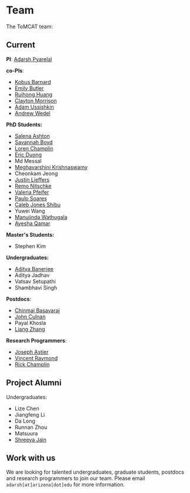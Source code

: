 Team
====

The ToMCAT team:

Current
-------

**PI**: [Adarsh Pyarelal](http://adarsh.cc)

**co-PIs**:

- [Kobus Barnard](http://kobus.ca)
- [Emily Butler](https://cals.arizona.edu/fcs/faculty/emily_butler)
- [Ruihong Huang](https://people.engr.tamu.edu/huangrh/index.html)
- [Clayton Morrison](https://ml4ai.github.io/people/clayton/)
- [Adam Ussishkin](http://ussishkin.org)
- [Andrew Wedel](https://www.andywedel.com)

**PhD Students:**

- [Salena Ashton](https://github.com/SalenaAshton)
- [Savannah Boyd](https://cals.arizona.edu/fcs/grad/savannah_boyd)
- [Loren Champlin](https://ischool.arizona.edu/people/loren-champlin)
- [Eric Duong](https://github.com/eduongAZ)
- Md Messal
- [Meghavarshini Krishnaswamy](https://linguistics.arizona.edu/user/meghavarshini-krishnaswamy)
- Cheonkam Jeong
- [Justin Lieffers](https://w3.physics.arizona.edu/people/justin-lieffers)
- [Remo Nitschke](https://linguistics.arizona.edu/user/remo-nitschke)
- [Valeria Pfeifer](https://psychology.arizona.edu/users/valeria-pfeifer)
- [Paulo Soares](https://www.cs.arizona.edu/person/paulo-soares)
- [Caleb Jones Shibu](https://github.com/CalebUAz)
- Yuwei Wang
- [Manujinda Wathugala](https://www.cs.arizona.edu/person/manujinda-wathugala)
- [Ayesha Qamar](https://www.linkedin.com/in/ayesha-qamar-559556197)

**Master's Students:**

- Stephen Kim

**Undergraduates:**

- [Aditya Banerjee](https://github.com/Adi-UA)
- Aditya Jadhav
- Vatsav Setupathi
- Shambhavi Singh

**Postdocs**:

- [Chinmai Basavaraj](https://www.cs.arizona.edu/person/chinmai-basavaraj-0)
- [John Culnan](https://linguistics.arizona.edu/user/john-culnan)
- Payal Khosla
- [Liang Zhang](https://www.linkedin.com/in/liang-leon-zhang/)

**Research Programmers**:

- [Joseph Astier](https://github.com/jastier)
- [Vincent Raymond](https://github.com/vincentraymond-ua)
- [Rick Champlin](https://github.com/rchamplin)

Project Alumni
--------------

Undergraduates:
- Lize Chen
- Jiangfeng Li
- Da Long
- Runnan Zhou
- Matsuura
- [Shreeya Jain](https://www.linkedin.com/in/shreeya-jain-0b4438122)

Work with us
------------

We are looking for talented undergraduates, graduate students, postdocs and
research programmers to join our team. Please email `adarsh[at]arizona[dot]edu`
for more information.
